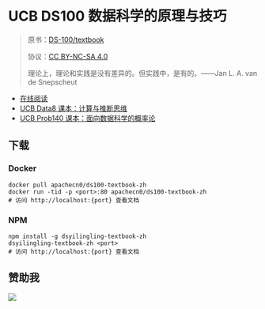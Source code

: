 # UCB DS100 数据科学的原理与技巧

> 原书：[DS-100/textbook](https://github.com/DS-100/textbook/)
> 
> 协议：[CC BY-NC-SA 4.0](http://creativecommons.org/licenses/by-nc-sa/4.0/)
> 
> 理论上，理论和实践是没有差异的。但实践中，是有的。——Jan L. A. van de Snepscheut

* [在线阅读](https://ds100.apachecn.org)
* [UCB Data8 课本：计算与推断思维](https://github.com/apachecn/data8-textbook-zh)
* [UCB Prob140 课本：面向数据科学的概率论](https://github.com/apachecn/prob140-textbook-zh)

## 下载

### Docker

```
docker pull apachecn0/ds100-textbook-zh
docker run -tid -p <port>:80 apachecn0/ds100-textbook-zh
# 访问 http://localhost:{port} 查看文档
```

### NPM

```
npm install -g dsyilingling-textbook-zh
dsyilingling-textbook-zh <port>
# 访问 http://localhost:{port} 查看文档
```

## 赞助我

![](https://img-blog.csdnimg.cn/20200112005920729.png)
